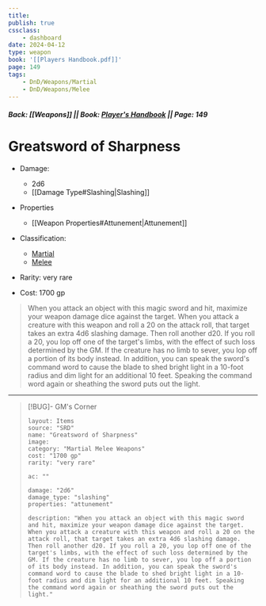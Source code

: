 ```yaml
---
title:
publish: true
cssclass:
    - dashboard
date: 2024-04-12
type: weapon
book: '[[Players Handbook.pdf]]'
page: 149
tags:
    - DnD/Weapons/Martial
    - DnD/Weapons/Melee
---
```


##### Back: [[Weapons]] || Book: [Player's Handbook](https://drive.google.com/drive/folders/1O5bhpYizcIT5xxAoLOuzCRht_PVS7VSG?usp=sharing) || Page: 149

# Greatsword of Sharpness


- Damage:
    - 2d6
	- [[Damage Type#Slashing|Slashing]]
- Properties
    - [[Weapon Properties#Attunement|Attunement]]

- Classification:
    - [Martial](https://benl0.github.io/The-Editors-Dungeon/tags/DnD/Weapons/Martial)
    - [Melee](https://benl0.github.io/The-Editors-Dungeon/tags/DnD/Weapons/Melee)
- Rarity: very rare
- Cost: 1700 gp

> When you attack an object with this magic sword and hit, maximize your weapon damage dice against the target. When you attack a creature with this weapon and roll a 20 on the attack roll, that target takes an extra 4d6 slashing damage. Then roll another d20. If you roll a 20, you lop off one of the target's limbs, with the effect of such loss determined by the GM. If the creature has no limb to sever, you lop off a portion of its body instead. In addition, you can speak the sword's command word to cause the blade to shed bright light in a 10-foot radius and dim light for an additional 10 feet. Speaking the command word again or sheathing the sword puts out the light.

---

> [!BUG]- GM's Corner
>
> ```statblock
> layout: Items
> source: "SRD"
> name: "Greatsword of Sharpness"
> image: 
> category: "Martial Melee Weapons"
> cost: "1700 gp"
> rarity: "very rare"
>
> ac: ""
>
> damage: "2d6"
> damage_type: "slashing"
> properties: "attunement"
>
> description: "When you attack an object with this magic sword and hit, maximize your weapon damage dice against the target. When you attack a creature with this weapon and roll a 20 on the attack roll, that target takes an extra 4d6 slashing damage. Then roll another d20. If you roll a 20, you lop off one of the target's limbs, with the effect of such loss determined by the GM. If the creature has no limb to sever, you lop off a portion of its body instead. In addition, you can speak the sword's command word to cause the blade to shed bright light in a 10-foot radius and dim light for an additional 10 feet. Speaking the command word again or sheathing the sword puts out the light."
> ```
